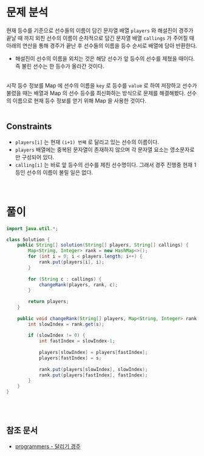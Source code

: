 # 문제 분석
현재 등수를 기준으로 선수들의 이름이 담긴 문자열 배열 `players` 와 해설진이 경주가 끝날 때 까지 외친 선수의 이름이 순차적으로 담긴 문자열 배열 `callings` 가 주어질 때 아래의 연산을 통해 경주가 끝난 후 선수들의 이름을 등수 순서로 배열에 담아 반환한다.
- 해설진이 선수의 이름을 외치는 것은 해당 선수가 앞 등수의 선수를 제쳤을 때이다. 즉 불린 선수는 한 등수가 올라간 것이다.
<br/><br/>

시작 등수 정보를 Map 에 선수의 이름을 `key` 로 등수를 `value` 로 하여 저장하고 선수가 불렸을 때는 배열과 Map 의 선수 등수를 최신화하는 방식으로 문제를 해결해봤다. 선수의 이름으로 현재 등수 정보를 얻기 위해 Map 을 사용한 것이다.
<br/><br/>

## Constraints
- `players[i]` 는 현재 `(i+1) 번째` 로 달리고 있는 선수의 이름이다.
- `players` 배열에는 중복된 문자열이 존재하지 않으며 각 문자열 요소는 영소문자로만 구성되어 있다.
- `calling[i]` 는 바로 앞 등수의 선수를 제친 선수명이다. 그래서 경주 진행중 현재 1등인 선수의 이름이 불릴 일은 없다. 
<br/><br/><br/>

# 풀이
```java
import java.util.*;

class Solution {
    public String[] solution(String[] players, String[] callings) {
        Map<String, Integer> rank = new HashMap<>();
        for (int i = 0; i < players.length; i++) {
            rank.put(players[i], i);
        }
        
        for (String c : callings) {
            changeRank(players, rank, c);
        }
        
        return players;
    }
    
    public void changeRank(String[] players, Map<String, Integer> rank, String s) {
        int slowIndex = rank.get(s);
        
        if (slowIndex != 0) {
            int fastIndex = slowIndex-1;
            
            players[slowIndex] = players[fastIndex];
            players[fastIndex] = s;
            
            rank.put(players[slowIndex], slowIndex);
            rank.put(players[fastIndex], fastIndex);
        }
    }
}
```
<br/><br/>

## 참조 문서
- [programmers - 달리기 경주](https://school.programmers.co.kr/learn/courses/30/lessons/178871)